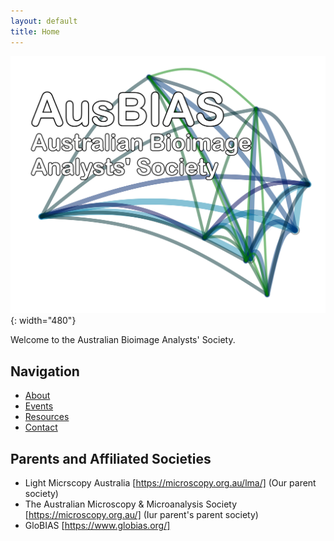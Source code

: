 ```yaml
---
layout: default
title: Home
---
```


![Australian Bioimage Analysts' Society](assets/images/newlogo.png){: width="480"}

Welcome to the Australian Bioimage Analysts' Society.

## Navigation
- [About](/about/)
- [Events](/events/)
- [Resources](/resources/)
- [Contact](/contact/)


## Parents and Affiliated Societies
 - Light Micrscopy Australia [https://microscopy.org.au/lma/] (Our parent society)
 - The Australian Microscopy & Microanalysis Society [https://microscopy.org.au/] (Iur parent's parent society)
 - GloBIAS [https://www.globias.org/] 
